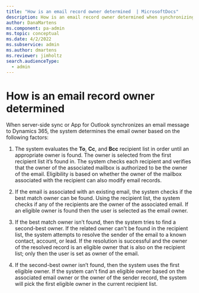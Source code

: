 ```yaml
---
title: "How is an email record owner determined  | MicrosoftDocs"
description: How is an email record owner determined when synchronizing email messages to Dynamics 365?
author: DanaMartens
ms.component: pa-admin
ms.topic: conceptual
ms.date: 4/2/2022
ms.subservice: admin
ms.author: dmartens
ms.reviewer: jimholtz
search.audienceType: 
  - admin
---
```


# How is an email record owner determined

When server-side sync or App for Outlook synchronizes an email message to Dynamics 365, the system determines the email owner based on the following factors: 
1. The system evaluates the **To**, **Cc**, and **Bcc** recipient list in order until an appropriate owner is found. The owner is selected from the first recipient list  it’s found in. The system checks each recipient and verifies that the owner of the associated mailbox is authorized to be the owner of the email. Eligibility is based on whether the owner of the mailbox associated with the recipient can also modify email records.

2. If the email is associated with an existing email, the system checks if the best match owner can be found. Using the recipient list, the system checks if any of the recipients are the owner of the associated email. If an eligible owner is found then the user is selected as the email owner.
 
3. If the best match owner isn’t found, then the system tries to find a second-best owner. 
If the related owner can't be found in the recipient list, the system attempts to resolve the sender of the email to a known contact, account, or lead. If the resolution is successful and the owner of the resolved record is an eligible owner that is also on the recipient list; only then the user is set as owner of the email. 

4. If the second-best owner isn’t found, then the system uses the first eligible owner. If the system can't find an eligible owner based on the associated email owner or the owner of the sender record, the system will pick the first eligible owner in the current recipient list.


 
